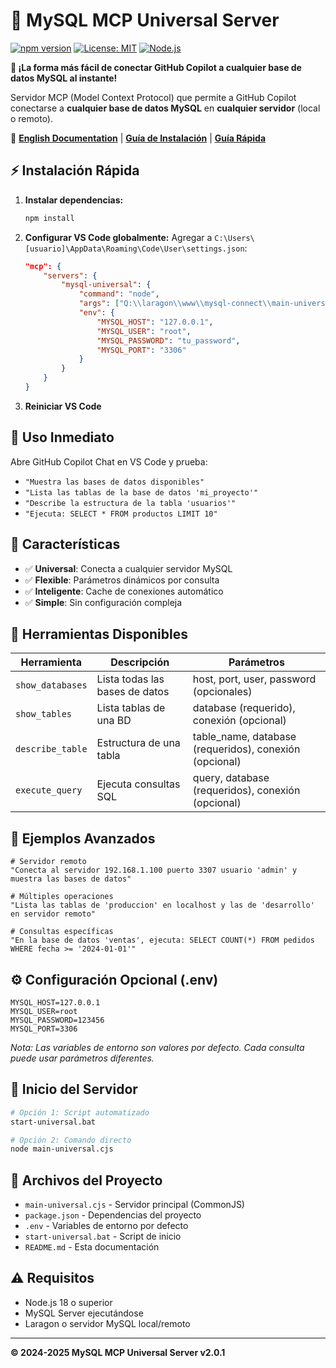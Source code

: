 # 🚀 MySQL MCP Universal Server

[![npm version](https://badge.fury.io/js/mysql-mcp-universal.svg)](https://badge.fury.io/js/mysql-mcp-universal)
[![License: MIT](https://img.shields.io/badge/License-MIT-yellow.svg)](https://opensource.org/licenses/MIT)
[![Node.js](https://img.shields.io/badge/node-%3E%3D18.0.0-brightgreen.svg)](https://nodejs.org/)

**🌟 ¡La forma más fácil de conectar GitHub Copilot a cualquier base de datos MySQL al instante!**

Servidor MCP (Model Context Protocol) que permite a GitHub Copilot conectarse a **cualquier base de datos MySQL** en **cualquier servidor** (local o remoto).

📖 **[English Documentation](README-EN.md)** | **[Guía de Instalación](INSTALL.md)** | **[Guía Rápida](GUIA-RAPIDA.md)**

## ⚡ Instalación Rápida

1. **Instalar dependencias:**
   ```bash
   npm install
   ```

2. **Configurar VS Code globalmente:**
   Agregar a `C:\Users\[usuario]\AppData\Roaming\Code\User\settings.json`:
   ```json
   "mcp": {
       "servers": {
           "mysql-universal": {
               "command": "node",
               "args": ["Q:\\laragon\\www\\mysql-connect\\main-universal.cjs"],
               "env": {
                   "MYSQL_HOST": "127.0.0.1",
                   "MYSQL_USER": "root",
                   "MYSQL_PASSWORD": "tu_password",
                   "MYSQL_PORT": "3306"
               }
           }
       }
   }
   ```

3. **Reiniciar VS Code**

## 🎯 Uso Inmediato

Abre GitHub Copilot Chat en VS Code y prueba:

- `"Muestra las bases de datos disponibles"`
- `"Lista las tablas de la base de datos 'mi_proyecto'"`
- `"Describe la estructura de la tabla 'usuarios'"`
- `"Ejecuta: SELECT * FROM productos LIMIT 10"`

## 🌟 Características

- ✅ **Universal**: Conecta a cualquier servidor MySQL
- ✅ **Flexible**: Parámetros dinámicos por consulta
- ✅ **Inteligente**: Cache de conexiones automático
- ✅ **Simple**: Sin configuración compleja

## 🔧 Herramientas Disponibles

| Herramienta | Descripción | Parámetros |
|-------------|-------------|------------|
| `show_databases` | Lista todas las bases de datos | host, port, user, password (opcionales) |
| `show_tables` | Lista tablas de una BD | database (requerido), conexión (opcional) |
| `describe_table` | Estructura de una tabla | table_name, database (requeridos), conexión (opcional) |
| `execute_query` | Ejecuta consultas SQL | query, database (requeridos), conexión (opcional) |

## 📝 Ejemplos Avanzados

```
# Servidor remoto
"Conecta al servidor 192.168.1.100 puerto 3307 usuario 'admin' y muestra las bases de datos"

# Múltiples operaciones
"Lista las tablas de 'produccion' en localhost y las de 'desarrollo' en servidor remoto"

# Consultas específicas
"En la base de datos 'ventas', ejecuta: SELECT COUNT(*) FROM pedidos WHERE fecha >= '2024-01-01'"
```

## ⚙️ Configuración Opcional (.env)

```env
MYSQL_HOST=127.0.0.1
MYSQL_USER=root
MYSQL_PASSWORD=123456
MYSQL_PORT=3306
```

*Nota: Las variables de entorno son valores por defecto. Cada consulta puede usar parámetros diferentes.*

## 🚀 Inicio del Servidor

```bash
# Opción 1: Script automatizado
start-universal.bat

# Opción 2: Comando directo
node main-universal.cjs
```

## 📁 Archivos del Proyecto

- `main-universal.cjs` - Servidor principal (CommonJS)
- `package.json` - Dependencias del proyecto
- `.env` - Variables de entorno por defecto
- `start-universal.bat` - Script de inicio
- `README.md` - Esta documentación

## ⚠️ Requisitos

- Node.js 18 o superior
- MySQL Server ejecutándose
- Laragon o servidor MySQL local/remoto

---
**© 2024-2025 MySQL MCP Universal Server v2.0.1**
